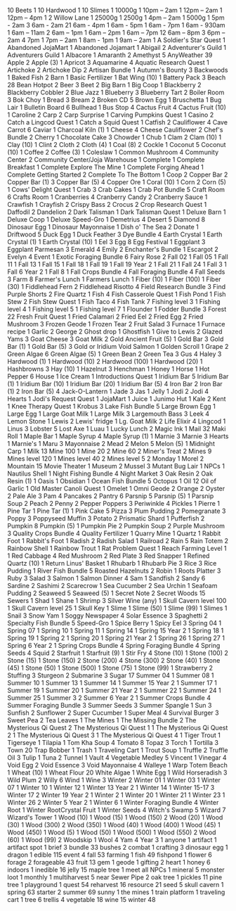 10 Beets 1
10 Hardwood 1
10 Slimes 1
10000g 1
10pm – 2am 1
12pm – 2am 1
12pm – 4pm 1
2 Willow Lane 1
25000g 1
2500g 1
4pm – 2am 1
5000g 1
5pm - 2am 3
6am - 2am 21
6am - 4pm 1
6am - 5pm 1
6am - 7pm 1
6am - 930am 1
6am – 11am 2
6am – 1pm 1
6am – 2pm 1
6am – 7pm 12
6am – 8pm 3
6pm – 2am 4
7pm 1
7pm – 2am 1
8am - 1pm 1
9am – 2am 1
A Soldier's Star Quest 1
Abandoned JojaMart 1
Abandoned Jojamart 1
Abigail 2
Adventurer's Guild 1
Adventurers Guild 1
Albacore 1
Amaranth 2
Amethyst 5
AnyWeather 39
Apple 2
Apple (3) 1
Apricot 3
Aquamarine 4
Aquatic Research Quest 1
Artichoke 2
Artichoke Dip 2
Artisan Bundle 1
Autumn's Bounty 3
Backwoods 1
Baked Fish 2
Barn 1
Basic Fertilizer 1
Bat Wing (10) 1
Battery Pack 3
Beach 28
Bean Hotpot 2
Beer 3
Beet 2
Big Barn 1
Big Coop 1
Blackberry 2
Blackberry Cobbler 2
Blue Jazz 1
Blueberry 3
Blueberry Tart 2
Boiler Room 3
Bok Choy 1
Bread 3
Bream 2
Broken CD 5
Brown Egg 1
Bruschetta 1
Bug Lair 1
Bulletin Board 6
Bullhead 1
Bus Stop 4
Cactus Fruit 4
Cactus Fruit (10) 1
Caroline 2
Carp 2
Carp Surprise 1
Carving Pumpkins Quest 1
Casino 2
Catch a Lingcod Quest 1
Catch a Squid Quest 1
Catfish 2
Cauliflower 4
Cave Carrot 6
Caviar 1
Charcoal Kiln (1) 1
Cheese 4
Cheese Cauliflower 2
Chef's Bundle 2
Cherry 1
Chocolate Cake 3
Chowder 1
Chub 1
Clam 2
Clam (10) 1
Clay (10) 1
Clint 2
Cloth 2
Cloth (4) 1
Coal (8) 2
Cockle 1
Coconut 5
Coconut (10) 1
Coffee 2
Coffee (3) 1
Coleslaw 1
Common Mushroom 4
Community Center 2
Community Center/Joja Warehouse 1
Complete 1
Complete Breakfast 1
Complete Explore The Mine 1
Complete Forging Ahead 1
Complete Getting Started 2
Complete To The Bottom 1
Coop 2
Copper Bar 2
Copper Bar (1) 3
Copper Bar (5) 4
Copper Ore 1
Coral (10) 1
Corn 2
Corn (5) 1
Cows' Delight Quest 1
Crab 3
Crab Cakes 1
Crab Pot Bundle 5
Craft Room 6
Crafts Room 1
Cranberries 4
Cranberry Candy 2
Cranberry Sauce 1
Crawfish 1
Crayfish 2
Crispy Bass 2
Crocus 2
Crop Research Quest 1
Daffodil 2
Dandelion 2
Dark Talisman 1
Dark Talisman Quest 1
Deluxe Barn 1
Deluxe Coop 1
Deluxe Speed-Gro 1
Demetrius 4
Desert 5
Diamond 8
Dinosaur Egg 1
Dinosaur Mayonnaise 1
Dish o' The Sea 2
Donate 1
Driftwood 5
Duck Egg 1
Duck Feather 3
Dye Bundle 4
Earth Crystal 1
Earth Crystal (1) 1
Earth Crystal (10) 1
Eel 3
Egg 8
Egg Festival 1
Eggplant 3
Eggplant Parmesan 3
Emerald 4
Emily 2
Enchanter's Bundle 1
Escargot 2
Evelyn 4
Event 1
Exotic Foraging Bundle 6
Fairy Rose 2
Fall 02 1
Fall 05 1
Fall 11 1
Fall 13 1
Fall 15 1
Fall 18 1
Fall 19 1
Fall 19 Year 2 1
Fall 21 1
Fall 24 1
Fall 3 1
Fall 6 Year 2 1
Fall 8 1
Fall Crops Bundle 4
Fall Foraging Bundle 4
Fall Seeds 3
Farm 8
Farmer's Lunch 1
Farmers Lunch 1
Fiber (10) 1
Fiber (100) 1
Fiber (30) 1
Fiddlehead Fern 2
Fiddlehead Risotto 4
Field Research Bundle 3
Find Purple Shorts 2
Fire Quartz 1
Fish 4
Fish Casserole Quest 1
Fish Pond 1
Fish Stew 2
Fish Stew Quest 1
Fish Taco 4
Fish Tank 7
Fishing level 3 1
Fishing level 4 1
Fishing level 5 1
Fishing level 7 1
Flounder 1
Fodder Bundle 3
Forest 22
Fresh Fruit Quest 1
Fried Calamari 2
Fried Eel 2
Fried Egg 2
Fried Mushroom 3
Frozen Geode 1
Frozen Tear 2
Fruit Salad 3
Furnace 1
Furnace recipe 1
Garlic 2
George 2
Ghost drop 1
Ghostfish 1
Give to Lewis 2
Glazed Yams 3
Goat Cheese 3
Goat Milk 2
Gold Ancient Fruit (5) 1
Gold Bar 3
Gold Bar (1) 1
Gold Bar (5) 3
Gold or Iridium Void Salmon 1
Golden Scroll 1
Grape 2
Green Algae 6
Green Algae (5) 1
Green Bean 2
Green Tea 3
Gus 4
Haley 3
Hardwood (1) 1
Hardwood (10) 2
Hardwood (100) 1
Hardwood (20) 1
Hashbrowns 3
Hay (10) 1
Hazelnut 3
Henchman 1
Honey 1
Horse 1
Hot Pepper 6
House 1
Ice Cream 1
Introductions Quest 1
Iridium Bar 5
Iridium Bar (1) 1
Iridium Bar (10) 1
Iridium Bar (20) 1
Iridium Bar (5) 4
Iron Bar 2
Iron Bar (1) 2
Iron Bar (5) 4
Jack-O-Lantern 1
Jade 3
Jas 1
Jelly 1
Jodi 2
Jodi 4 Hearts 1
Jodi's Request Quest 1
JojaMart 1
Juice 1
Junimo Hut 1
Kale 2
Kent 1
Knee Therapy Quest 1
Krobus 3
Lake Fish Bundle 5
Large Brown Egg 1
Large Egg 1
Large Goat Milk 1
Large Milk 3
Largemouth Bass 3
Leek 4
Lemon Stone 1
Lewis 2
Lewis' fridge 1
Lg. Goat Milk 2
Life Elixir 4
Lingcod 1
Linus 3
Lobster 5
Lost Axe 1
Luau 1
Lucky Lunch 2
Magic Ink 1
Mail 32
Maki Roll 1
Maple Bar 1
Maple Syrup 4
Maple Syrup (1) 1
Marnie 3
Marnie 3 Hearts 1
Marnie's 1
Maru 3
Mayonnaise 2
Mead 2
Melon 5
Melon (5) 1
Midnight Carp 1
Milk 13
Mine 100 1
Mine 20 2
Mine 60 2
Miner's Treat 2
Mines 9
Mines level 120 1
Mines level 40 2
Mines level 5 2
Monday 1
Morel 2
Mountain 15
Movie Theater 1
Museum 2
Mussel 3
Mutant Bug Lair 1
NPCs 1
Nautilus Shell 1
Night Fishing Bundle 4
Night Market 3
Oak Resin 2
Oak Resin (1) 1
Oasis 1
Obsidian 1
Ocean Fish Bundle 5
Octopus 1
Oil 12
Oil of Garlic 1
Old Master Canoli Quest 1
Omelet 1
Omni Geode 2
Orange 2
Oyster 2
Pale Ale 3
Pam 4
Pancakes 2
Pantry 6
Parsnip 5
Parsnip (5) 1
Parsnip Soup 2
Peach 2
Penny 2
Pepper Poppers 3
Periwinkle 4
Pickles 1
Pierre 1
Pine Tar 1
Pine Tar (1) 1
Pink Cake 5
Pizza 3
Plum Pudding 2
Pomegranate 3
Poppy 3
Poppyseed Muffin 3
Potato 2
Prismatic Shard 1
Pufferfish 2
Pumpkin 8
Pumpkin (5) 1
Pumpkin Pie 2
Pumpkin Soup 2
Purple Mushroom 3
Quality Crops Bundle 4
Quality Fertilizer 1
Quarry Mine 1
Quartz 1
Rabbit Foot 1
Rabbit's Foot 1
Radish 2
Radish Salad 1
Railroad 2
Rain 5
Rain Totem 2
Rainbow Shell 1
Rainbow Trout 1
Rat Problem Quest 1
Reach Farming Level 1 1
Red Cabbage 4
Red Mushroom 2
Red Plate 3
Red Snapper 1
Refined Quartz (10) 1
Return Linus' Basket 1
Rhubarb 1
Rhubarb Pie 3
Rice 3
Rice Pudding 1
River Fish Bundle 5
Roasted Hazelnuts 2
Robin 1
Roots Platter 3
Ruby 3
Salad 3
Salmon 1
Salmon Dinner 4
Sam 1
Sandfish 2
Sandy 6
Sardine 2
Sashimi 2
Scarecrow 1
Sea Cucumber 2
Sea Urchin 1
Seafoam Pudding 2
Seaweed 5
Seaweed (5) 1
Secret Note 2
Secret Woods 15
Sewers 1
Shad 1
Shane 1
Shrimp 3
Silver Wine (any) 1
Skull Cavern level 100 1
Skull Cavern level 25 1
Skull Key 1
Slime 1
Slime (50) 1
Slime (99) 1
Slimes 1
Snail 3
Snow Yam 1
Soggy Newspaper 4
Solar Essence 3
Spaghetti 2
Specialty Fish Bundle 5
Speed-Gro 1
Spice Berry 1
Spicy Eel 3
Spring 04 1
Spring 07 1
Spring 10 1
Spring 11 1
Spring 14 1
Spring 15 Year 2 1
Spring 18 1
Spring 19 1
Spring 2 1
Spring 20 1
Spring 21 Year 2 1
Spring 26 1
Spring 27 1
Spring 6 Year 2 1
Spring Crops Bundle 4
Spring Foraging Bundle 4
Spring Seeds 4
Squid 2
Starfruit 1
Starfruit (9) 1
Stir Fry 4
Stone (10) 1
Stone (100) 2
Stone (15) 1
Stone (150) 2
Stone (200) 4
Stone (300) 2
Stone (40) 1
Stone (45) 1
Stone (50) 1
Stone (500) 1
Stone (75) 1
Stone (99) 1
Strawberry 2
Stuffing 3
Sturgeon 2
Submarine 3
Sugar 17
Summer 04 1
Summer 08 1
Summer 10 1
Summer 13 1
Summer 14 1
Summer 15 Year 2 1
Summer 17 1
Summer 19 1
Summer 20 1
Summer 21 Year 2 1
Summer 22 1
Summer 24 1
Summer 25 1
Summer 3 2
Summer 6 Year 2 1
Summer Crops Bundle 4
Summer Foraging Bundle 3
Summer Seeds 3
Summer Spangle 1
Sun 3
Sunfish 2
Sunflower 2
Super Cucumber 1
Super Meal 4
Survival Burger 3
Sweet Pea 2
Tea Leaves 1
The Mines 1
The Missing Bundle 2
The Mysterious Qi Quest 2
The Mysterious Qi Quest 1 1
The Mysterious Qi Quest 2 1
The Mysterious Qi Quest 3 1
The Mysterious Qi Quest 4 1
Tiger Trout 1
Tigerseye 1
Tilapia 1
Tom Kha Soup 4
Tomato 8
Topaz 3
Torch 1
Tortilla 3
Town 20
Trap Bobber 1
Trash 1
Traveling Cart 1
Trout Soup 1
Truffle 2
Truffle Oil 3
Tulip 1
Tuna 2
Tunnel 1
Vault 4
Vegetable Medley 5
Vincent 1
Vinegar 4
Void Egg 2
Void Essence 3
Void Mayonnaise 4
Walleye 1
Warp Totem Beach 1
Wheat (10) 1
Wheat Flour 20
White Algae 1
White Egg 1
Wild Horseradish 3
Wild Plum 2
Willy 6
Wind 1
Wine 3
Winter 2
Winter 01 1
Winter 03 1
Winter 07 1
Winter 10 1
Winter 12 1
Winter 13 Year 2 1
Winter 14 1
Winter 15-17 3
Winter 17 2
Winter 19 Year 2 1
Winter 2 1
Winter 20 1
Winter 21 1
Winter 23 1
Winter 26 2
Winter 5 Year 2 1
Winter 6 1
Winter Foraging Bundle 4
Winter Root 1
Winter RootCrystal Fruit 1
Winter Seeds 4
Witch's Swamp 5
Wizard 7
Wizard's Tower 1
Wood (10) 1
Wood (15) 1
Wood (150) 2
Wood (20) 1
Wood (30) 1
Wood (300) 2
Wood (350) 1
Wood (40) 1
Wood (400) 1
Wood (45) 1
Wood (450) 1
Wood (5) 1
Wood (50) 1
Wood (500) 1
Wood (550) 2
Wood (60) 1
Wood (99) 2
Woodskip 1
Wool 4
Yam 4
Year 3 1
anyone 1
artifact 1
artifact spot 1
brief 3
bundle 33
bushes 2
combat 1
crafting 3
dinosaur egg 1
dragon 1
edible 115
event 4
fall 53
farming 1
fish 49
fishpond 1
flower 6
forage 2
forageable 43
fruit 13
gem 1
geode 1
gifting 2
heart 1
honey 6
indoors 1
inedible 16
jelly 15
maple tree 1
meet all NPCs 1
mineral 5
monster loot 1
monthly 1
multiharvest 5
near Sewer Pipe 2
oak tree 1
pickles 11
pine tree 1
playground 1
quest 54
reharvest 16
resource 21
seed 5
skull cavern 1
spring 63
starter 2
summer 69
sunny 1
the mines 1
train platform 1
traveling cart 1
tree 6
trellis 4
vegetable 18
wine 15
winter 48
